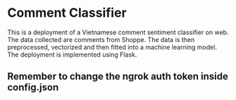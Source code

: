 # Comment Classifier
This is a deployment of a Vietnamese comment sentiment classifier on web.
The data collected are comments from Shoppe.
The data is then preprocessed, vectorized and then fitted into a machine learning model.
The deployment is implemented using Flask.
## Remember to change the ngrok auth token inside config.json
